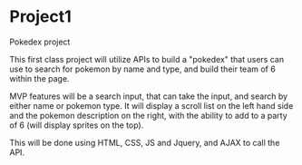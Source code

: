 # Project1
Pokedex project

This first class project will utilize APIs to build a "pokedex" that users can use to search for pokemon by name and type, and build their team of 6 within the page.

MVP features will be a search input, that can take the input, and search by either name or pokemon type. It will display a scroll list on the left hand side and the pokemon description on the right, with the ability to add to a party of 6 (will display sprites on the top).

This will be done using HTML, CSS, JS and Jquery, and AJAX to call the API.
